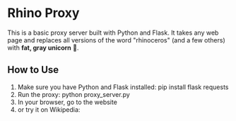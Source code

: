 # Rhino Proxy 

This is a basic proxy server built with Python and Flask. It takes any web page and replaces all versions of the word "rhinoceros" (and a few others) with **fat, gray unicorn** 🦄.

## How to Use

1. Make sure you have Python and Flask installed:  pip install flask requests
2. Run the proxy: python proxy_server.py
3. In your browser, go to the website
4. or try it on Wikipedia:


